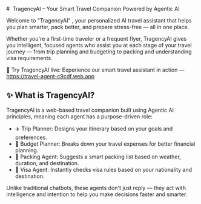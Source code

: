 
#  TragencyAI – Your Smart Travel Companion Powered by Agentic AI

Welcome to "TragencyAI" , your personalized AI travel assistant that helps you plan smarter, pack better, and prepare stress-free — all in one place.

Whether you're a first-time traveler or a frequent flyer, TragencyAI gives you intelligent, focused agents who assist you at each stage of your travel journey — from trip planning and budgeting to packing and understanding visa requirements.  

 🔗 Try TragencyAI live: Experience our smart travel assistant in action — https://travel-agent-c9cdf.web.app

## ✨ What is TragencyAI?

TragencyAI is a web-based travel companion built using Agentic AI principles, meaning each agent has a purpose-driven role:
- ✈️ Trip Planner: Designs your itinerary based on your goals and preferences.
- 💸 Budget Planner: Breaks down your travel expenses for better financial planning.
- 🎒 Packing Agent: Suggests a smart packing list based on weather, duration, and destination.
- 🛂 Visa Agent: Instantly checks visa rules based on your nationality and destination.

Unlike traditional chatbots, these agents don't just reply — they act with intelligence and intention to help you make decisions faster and smarter.
